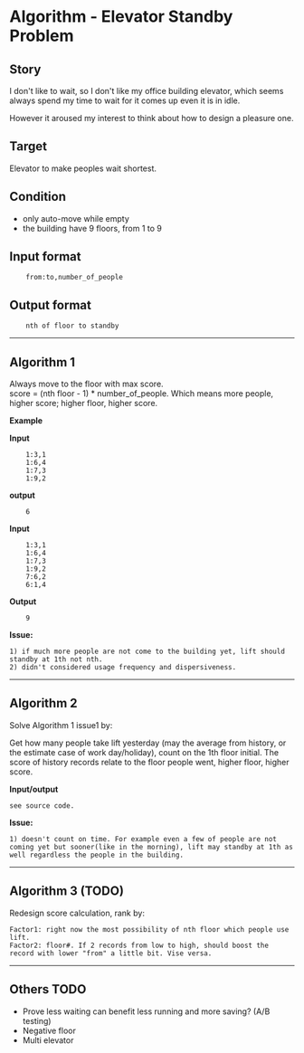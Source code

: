 # Algorithm - Elevator Standby Problem

## Story

I don't like to wait, so I don't like my office building elevator, which seems always spend my time to wait for it comes up even it is in idle.

However it aroused my interest to think about how to design a pleasure one.

## Target

Elevator to make peoples wait shortest.

## Condition

*	only auto-move while empty
*	the building have 9 floors, from 1 to 9

## Input format

```
	from:to,number_of_people
```
	
## Output format

```
	nth of floor to standby
```

---
## Algorithm 1

Always move to the floor with max score.  
score = (nth floor - 1) * number_of_people. Which means more people, higher score; higher floor, higher score.

**Example**

**Input**

```
	1:3,1
	1:6,4
	1:7,3
	1:9,2
```
	
**output**

```
	6
```

**Input**

```
	1:3,1
	1:6,4
	1:7,3
	1:9,2
	7:6,2
	6:1,4
```
	
**Output**

```
	9
```

**Issue:**

	1) if much more people are not come to the building yet, lift should standby at 1th not nth.
	2) didn't considered usage frequency and dispersiveness.

---
## Algorithm 2

Solve Algorithm 1 issue1 by:

Get how many people take lift yesterday (may the average from history, or the estimate case of work day/holiday), count on the 1th floor initial.
The score of history records relate to the floor people went, higher floor, higher score.  

**Input/output**

	see source code.

**Issue:**

	1) doesn't count on time. For example even a few of people are not coming yet but sooner(like in the morning), lift may standby at 1th as well regardless the people in the building.

---
## Algorithm 3 (TODO)

Redesign score calculation, rank by:

	Factor1: right now the most possibility of nth floor which people use lift.
	Factor2: floor#. If 2 records from low to high, should boost the record with lower "from" a little bit. Vise versa.   

---	
## Others TODO

* Prove less waiting can benefit less running and more saving? (A/B testing)  
* Negative floor  
* Multi elevator  
